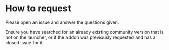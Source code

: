 # How to request
Please open an issue and answer the questions given.

Ensure you have searched for an already existing community version that is not on the launcher, or if the addon was previously requested and has a closed issue for it.
